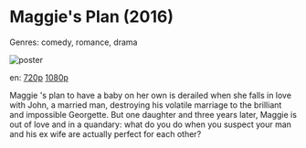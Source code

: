 # Maggie's Plan (2016)

Genres: comedy, romance, drama

![poster](http://image.tmdb.org/t/p/w500/yZO9gUIbD1jzx93Ft7jCTpm2dPs.jpg)

en:
  [720p](magnet:?xt=urn:btih:61D18FB4954D3E37D34DDC98CED2AD61A9B99B85&tr=udp://glotorrents.pw:6969/announce&tr=udp://tracker.opentrackr.org:1337/announce&tr=udp://torrent.gresille.org:80/announce&tr=udp://tracker.openbittorrent.com:80&tr=udp://tracker.coppersurfer.tk:6969&tr=udp://tracker.leechers-paradise.org:6969&tr=udp://p4p.arenabg.ch:1337&tr=udp://tracker.internetwarriors.net:1337)
  [1080p](magnet:?xt=urn:btih:1BF54CCF2C9ACDB8431A07B7A5B616F3268684CA&tr=udp://glotorrents.pw:6969/announce&tr=udp://tracker.opentrackr.org:1337/announce&tr=udp://torrent.gresille.org:80/announce&tr=udp://tracker.openbittorrent.com:80&tr=udp://tracker.coppersurfer.tk:6969&tr=udp://tracker.leechers-paradise.org:6969&tr=udp://p4p.arenabg.ch:1337&tr=udp://tracker.internetwarriors.net:1337)
  


Maggie 's plan to have a baby on her own is derailed when she falls in love with John, a married man, destroying his volatile marriage to the brilliant and impossible Georgette. But one daughter and three years later, Maggie is out of love and in a quandary: what do you do when you suspect your man and his ex wife are actually perfect for each other?